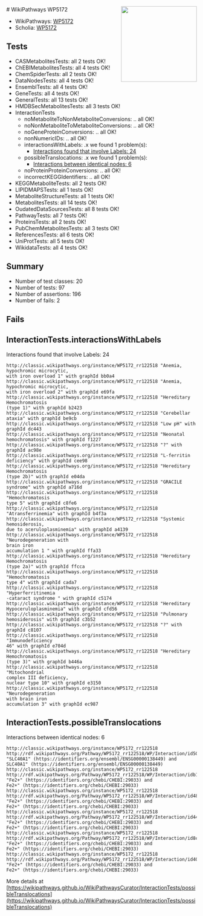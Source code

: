 <img style="float: right; width: 200px" src="https://upload.wikimedia.org/wikipedia/commons/thumb/8/83/Wplogo_with_text_500.png/640px-Wplogo_with_text_500.png" />
# WikiPathways WP5172

* WikiPathways: [WP5172](https://wikipathways.org/pathways/WP5172)
* Scholia: [WP5172](https://scholia.toolforge.org/wikipathways/WP5172)
## Tests
* CASMetabolitesTests: all 2 tests OK!
* ChEBIMetabolitesTests: all 4 tests OK!
* ChemSpiderTests: all 2 tests OK!
* DataNodesTests: all 4 tests OK!
* EnsemblTests: all 4 tests OK!
* GeneTests: all 4 tests OK!
* GeneralTests: all 13 tests OK!
* HMDBSecMetabolitesTests: all 3 tests OK!
* InteractionTests
    * noMetaboliteToNonMetaboliteConversions: .. all OK!
    * noNonMetaboliteToMetaboliteConversions: .. all OK!
    * noGeneProteinConversions: .. all OK!
    * nonNumericIDs: .. all OK!
    * interactionsWithLabels: .x we found 1 problem(s):
        * [Interactions found that involve Labels: 24](#fe97a8db)
    * possibleTranslocations: .x we found 1 problem(s):
        * [Interactions between identical nodes: 6](#1c11820b)
    * noProteinProteinConversions: .. all OK!
    * incorrectKEGGIdentifiers: .. all OK!
* KEGGMetaboliteTests: all 2 tests OK!
* LIPIDMAPSTests: all 1 tests OK!
* MetaboliteStructureTests: all 1 tests OK!
* MetabolitesTests: all 14 tests OK!
* OudatedDataSourcesTests: all 8 tests OK!
* PathwayTests: all 7 tests OK!
* ProteinsTests: all 2 tests OK!
* PubChemMetabolitesTests: all 3 tests OK!
* ReferencesTests: all 6 tests OK!
* UniProtTests: all 5 tests OK!
* WikidataTests: all 4 tests OK!


## Summary

* Number of test classes: 20
* Number of tests: 97
* Number of assertions: 196
* Number of fails: 2

## Fails

<a name="fe97a8db" />

## InteractionTests.interactionsWithLabels

Interactions found that involve Labels: 24
```
http://classic.wikipathways.org/instance/WP5172_rr122518 "Anemia,
hypochromic microcytic,
with iron overload 1" with graphId bb0a4
http://classic.wikipathways.org/instance/WP5172_rr122518 "Anemia,
hypochromic microcytic,
with iron overload 2" with graphId e69fa
http://classic.wikipathways.org/instance/WP5172_rr122518 "Hereditary
Hemochromatosis
(type 1)" with graphId b2423
http://classic.wikipathways.org/instance/WP5172_rr122518 "Cerebellar ataxia" with graphId be9cb
http://classic.wikipathways.org/instance/WP5172_rr122518 "Low pH" with graphId dc443
http://classic.wikipathways.org/instance/WP5172_rr122518 "Neonatal
hemochromatosis" with graphId f1227
http://classic.wikipathways.org/instance/WP5172_rr122518 "?" with graphId ac98e
http://classic.wikipathways.org/instance/WP5172_rr122518 "L-ferritin
deficiency" with graphId cee98
http://classic.wikipathways.org/instance/WP5172_rr122518 "Hereditary
Hemochromatosis
(type 2b)" with graphId e04da
http://classic.wikipathways.org/instance/WP5172_rr122518 "GRACILE
syndrome" with graphId a716d
http://classic.wikipathways.org/instance/WP5172_rr122518 "Hemochromatosis
type 5" with graphId c8fe6
http://classic.wikipathways.org/instance/WP5172_rr122518 "Atransferrinemia" with graphId b4f3a
http://classic.wikipathways.org/instance/WP5172_rr122518 "Systemic hemosiderosis,
due to aceruloplasminemia" with graphId a4139
http://classic.wikipathways.org/instance/WP5172_rr122518 "Neurodegeneration with 
brain iron
accumulation 1 " with graphId ffa33
http://classic.wikipathways.org/instance/WP5172_rr122518 "Hereditary
Hemochromatosis
(type 2a)" with graphId ffcca
http://classic.wikipathways.org/instance/WP5172_rr122518 "Hemochromatosis
type 4" with graphId cada7
http://classic.wikipathways.org/instance/WP5172_rr122518 "Hyperferritinemia
-cataract syndrome " with graphId c5174
http://classic.wikipathways.org/instance/WP5172_rr122518 "Hereditary
Hypoceruloplasminemia" with graphId cfd56
http://classic.wikipathways.org/instance/WP5172_rr122518 "Pulmonary
hemosiderosis" with graphId c3b52
http://classic.wikipathways.org/instance/WP5172_rr122518 "?" with graphId c8107
http://classic.wikipathways.org/instance/WP5172_rr122518 "Immunodeficiency
46" with graphId e704d
http://classic.wikipathways.org/instance/WP5172_rr122518 "Hereditary
Hemochromatosis
(type 3)" with graphId b446a
http://classic.wikipathways.org/instance/WP5172_rr122518 "Mitochondrial
complex III deficiency,
nuclear type 10" with graphId e3150
http://classic.wikipathways.org/instance/WP5172_rr122518 "Neurodegeneration
with brain iron
accumulation 3" with graphId ec987
```

<a name="1c11820b" />

## InteractionTests.possibleTranslocations

Interactions between identical nodes: 6
```
http://classic.wikipathways.org/instance/WP5172_rr122518 http://rdf.wikipathways.org/Pathway/WP5172_rr122518/WP/Interaction/id500fa3b "SLC40A1" (https://identifiers.org/ensembl/ENSG00000138449) and 
SLC40A1" (https://identifiers.org/ensembl/ENSG00000138449)
http://classic.wikipathways.org/instance/WP5172_rr122518 http://rdf.wikipathways.org/Pathway/WP5172_rr122518/WP/Interaction/idb176a9fd "Fe2+" (https://identifiers.org/chebi/CHEBI:29033) and 
Fe2+" (https://identifiers.org/chebi/CHEBI:29033)
http://classic.wikipathways.org/instance/WP5172_rr122518 http://rdf.wikipathways.org/Pathway/WP5172_rr122518/WP/Interaction/id48094f4a "Fe2+" (https://identifiers.org/chebi/CHEBI:29033) and 
Fe2+" (https://identifiers.org/chebi/CHEBI:29033)
http://classic.wikipathways.org/instance/WP5172_rr122518 http://rdf.wikipathways.org/Pathway/WP5172_rr122518/WP/Interaction/id446bf858 "Fe2+" (https://identifiers.org/chebi/CHEBI:29033) and 
Fe2+" (https://identifiers.org/chebi/CHEBI:29033)
http://classic.wikipathways.org/instance/WP5172_rr122518 http://rdf.wikipathways.org/Pathway/WP5172_rr122518/WP/Interaction/id8ccd1e4a "Fe2+" (https://identifiers.org/chebi/CHEBI:29033) and 
Fe2+" (https://identifiers.org/chebi/CHEBI:29033)
http://classic.wikipathways.org/instance/WP5172_rr122518 http://rdf.wikipathways.org/Pathway/WP5172_rr122518/WP/Interaction/id4091ab31 "Fe2+" (https://identifiers.org/chebi/CHEBI:29033) and 
Fe2+" (https://identifiers.org/chebi/CHEBI:29033)
```

More details at [https://wikipathways.github.io/WikiPathwaysCurator/InteractionTests/possibleTranslocations](https://wikipathways.github.io/WikiPathwaysCurator/InteractionTests/possibleTranslocations)

